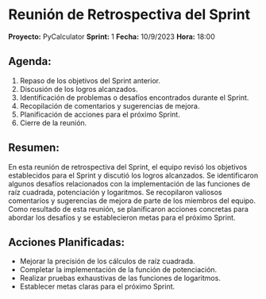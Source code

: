 # Reunión de Retrospectiva del Sprint

**Proyecto:** PyCalculator
**Sprint:** 1
**Fecha:** 10/9/2023
**Hora:** 18:00

## Agenda:

1. Repaso de los objetivos del Sprint anterior.
2. Discusión de los logros alcanzados.
3. Identificación de problemas o desafíos encontrados durante el Sprint.
4. Recopilación de comentarios y sugerencias de mejora.
5. Planificación de acciones para el próximo Sprint.
6. Cierre de la reunión.

## Resumen:

En esta reunión de retrospectiva del Sprint, el equipo revisó los objetivos establecidos para el Sprint y discutió los logros alcanzados. Se identificaron algunos desafíos relacionados con la implementación de las funciones de raíz cuadrada, potenciación y logaritmos. Se recopilaron valiosos comentarios y sugerencias de mejora de parte de los miembros del equipo. Como resultado de esta reunión, se planificaron acciones concretas para abordar los desafíos y se establecieron metas para el próximo Sprint.

## Acciones Planificadas:

- Mejorar la precisión de los cálculos de raíz cuadrada.
- Completar la implementación de la función de potenciación.
- Realizar pruebas exhaustivas de las funciones de logaritmos.
- Establecer metas claras para el próximo Sprint.

